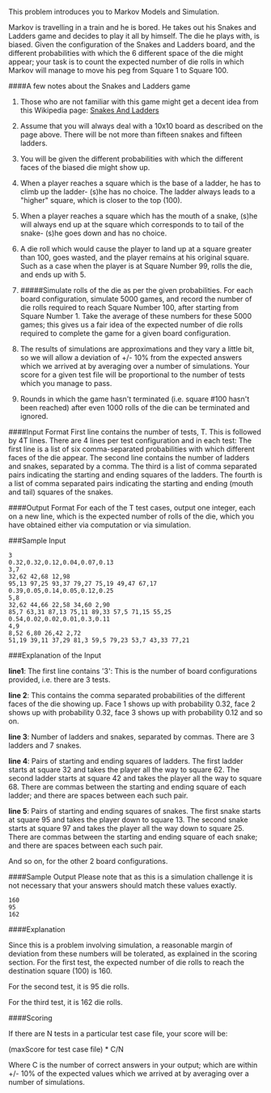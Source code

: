 This problem introduces you to Markov Models and Simulation.

Markov is travelling in a train and he is bored. He takes out his Snakes and Ladders game and decides to play it all by himself. The die he plays with, is biased. Given the configuration of the Snakes and Ladders board, and the different probabilities with which the 6 different space of the die might appear; your task is to count the expected number of die rolls in which Markov will manage to move his peg from Square 1 to Square 100.

####A few notes about the Snakes and Ladders game

1. Those who are not familiar with this game might get a decent idea from this Wikipedia page: [Snakes And Ladders](https://en.wikipedia.org/wiki/Snakes_and_Ladders)

2. Assume that you will always deal with a 10x10 board as described on the page above. There will be not more than fifteen snakes and fifteen ladders.

3. You will be given the different probabilities with which the different faces of the biased die might show up.

4. When a player reaches a square which is the base of a ladder, he has to climb up the ladder- (s)he has no choice. The ladder always leads to a "higher" square, which is closer to the top (100).

5. When a player reaches a square which has the mouth of a snake, (s)he will always end up at the square which corresponds to to tail of the snake- (s)he goes down and has no choice.

6. A die roll which would cause the player to land up at a square greater than 100, goes wasted, and the player remains at his original square. Such as a case when the player is at Square Number 99, rolls the die, and ends up with 5.

7. #####Simulate rolls of the die as per the given probabilities. For each board configuration, simulate 5000 games, and record the number of die rolls required to reach Square Number 100, after starting from Square Number 1. Take the average of these numbers for these 5000 games; this gives us a fair idea of the expected number of die rolls required to complete the game for a given board configuration.

8. The results of simulations are approximations and they vary a little bit, so we will allow a deviation of +/- 10% from the expected answers which we arrived at by averaging over a number of simulations. Your score for a given test file will be proportional to the number of tests which you manage to pass.

9. Rounds in which the game hasn't terminated (i.e. square #100 hasn't been reached) after even 1000 rolls of the die can be terminated and ignored.

####Input Format 
First line contains the number of tests, T. This is followed by 4T lines. There are 4 lines per test configuration and in each test: The first line is a list of six comma-separated probabilities with which different faces of the die appear. 
The second line contains the number of ladders and snakes, separated by a comma. 
The third is a list of comma separated pairs indicating the starting and ending squares of the ladders. 
The fourth is a list of comma separated pairs indicating the starting and ending (mouth and tail) squares of the snakes.

####Output Format 
For each of the T test cases, output one integer, each on a new line, which is the expected number of rolls of the die, which you have obtained either via computation or via simulation.

###Sample Input
```
3
0.32,0.32,0.12,0.04,0.07,0.13
3,7
32,62 42,68 12,98
95,13 97,25 93,37 79,27 75,19 49,47 67,17
0.39,0.05,0.14,0.05,0.12,0.25
5,8
32,62 44,66 22,58 34,60 2,90
85,7 63,31 87,13 75,11 89,33 57,5 71,15 55,25
0.54,0.02,0.02,0.01,0.3,0.11
4,9
8,52 6,80 26,42 2,72
51,19 39,11 37,29 81,3 59,5 79,23 53,7 43,33 77,21
```

###Explanation of the Input

**line1**: The first line contains '3': This is the number of board configurations provided, i.e. there are 3 tests.

**line 2**: This contains the comma separated probabilities of the different faces of the die showing up. Face 1 shows up with probability 0.32, face 2 shows up with probability 0.32, face 3 shows up with probability 0.12 and so on.

**line 3**: Number of ladders and snakes, separated by commas. There are 3 ladders and 7 snakes.

**line 4**: Pairs of starting and ending squares of ladders. The first ladder starts at square 32 and takes the player all the way to square 62. The second ladder starts at square 42 and takes the player all the way to square 68. There are commas between the starting and ending square of each ladder; and there are spaces between each such pair.

**line 5**: Pairs of starting and ending squares of snakes. The first snake starts at square 95 and takes the player down to square 13. The second snake starts at square 97 and takes the player all the way down to square 25. There are commas between the starting and ending square of each snake; and there are spaces between each such pair.

And so on, for the other 2 board configurations.

####Sample Output 
Please note that as this is a simulation challenge it is not necessary that your answers should match these values exactly.

```
160
95
162
```

####Explanation

Since this is a problem involving simulation, a reasonable margin of deviation from these numbers will be tolerated, as explained in the scoring section. For the first test, the expected number of die rolls to reach the destination square (100) is 160. 

For the second test, it is 95 die rolls. 

For the third test, it is 162 die rolls.

####Scoring

If there are N tests in a particular test case file, your score will be:

(maxScore for test case file) * C/N

Where C is the number of correct answers in your output; which are within +/- 10% of the expected values which we arrived at by averaging over a number of simulations.